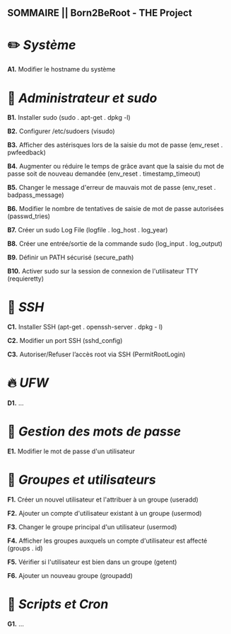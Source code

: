 ## SOMMAIRE || Born2BeRoot - THE Project 

# :pencil2: *Système*

**A1.** Modifier le hostname du système


# :crown: *Administrateur et sudo*

**B1.** Installer sudo (sudo . apt-get . dpkg -l)

**B2.** Configurer /etc/sudoers (visudo)

**B3.** Afficher des astérisques lors de la saisie du mot de passe (env_reset . pwfeedback)

**B4.** Augmenter ou réduire le temps de grâce avant que la saisie du mot de passe soit de nouveau demandée (env_reset . timestamp_timeout)

**B5.** Changer le message d'erreur de mauvais mot de passe (env_reset . badpass_message)

**B6.** Modifier le nombre de tentatives de saisie de mot de passe autorisées (passwd_tries)

**B7.** Créer un sudo Log File (logfile . log_host . log_year)

**B8.** Créer une entrée/sortie de la commande sudo (log_input . log_output)

**B9.** Définir un PATH sécurisé (secure_path)

**B10.** Activer sudo sur la session de connexion de l'utilisateur TTY (requieretty)


# :key: *SSH*

**C1.** Installer SSH (apt-get . openssh-server . dpkg - l)

**C2.** Modifier un port SSH (sshd_config) 

**C3.** Autoriser/Refuser l’accès root via SSH (PermitRootLogin)


# :fire: *UFW*

**D1.** ...


# :speak_no_evil: *Gestion des mots de passe*

**E1.** Modifier le mot de passe d'un utilisateur


# 👥 *Groupes et utilisateurs*

**F1.** Créer un nouvel utilisateur et l'attribuer à un groupe (useradd)

**F2.** Ajouter un compte d'utilisateur existant à un groupe (usermod)

**F3.** Changer le groupe principal d'un utilisateur (usermod)

**F4.** Afficher les groupes auxquels un compte d'utilisateur est affecté (groups . id)

**F5.** Vérifier si l'utilisateur est bien dans un groupe (getent)

**F6.** Ajouter un nouveau groupe (groupadd)


# :scroll: *Scripts et Cron*

**G1.** ...